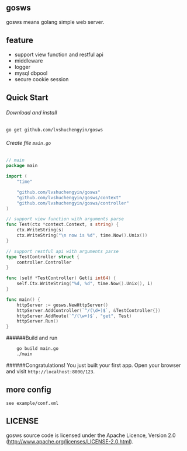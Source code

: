 ## gosws

gosws means golang simple web server.

## feature
* support view function and restful api
* middleware
* logger
* mysql dbpool
* secure cookie session

## Quick Start

###### Download and install

    go get github.com/lvshuchengyin/gosws

###### Create file `main.go`

```go
// main
package main

import (
	"time"

	"github.com/lvshuchengyin/gosws"
	"github.com/lvshuchengyin/gosws/context"
	"github.com/lvshuchengyin/gosws/controller"
)

// support view function with arguments parse
func Test(ctx *context.Context, s string) {
	ctx.WriteString(s)
	ctx.WriteString("\n now is %d", time.Now().Unix())
}

// support restful api with arguments parse
type TestController struct {
	controller.Controller
}

func (self *TestController) Get(i int64) {
	self.Ctx.WriteString("%d, %d", time.Now().Unix(), i)
}

func main() {
	httpServer := gosws.NewHttpServer()
	httpServer.AddController(`^/(\d+)$`, &TestController{})
	httpServer.AddRoute(`^/(\w+)$`, "get", Test)
	httpServer.Run()
}
```

######Build and run
```bash
    go build main.go
    ./main
```
######Congratulations! 
You just built your first app.
Open your browser and visit `http://localhost:8000/123`.

## more config

	see example/conf.xml

## LICENSE

gosws source code is licensed under the Apache Licence, Version 2.0
(http://www.apache.org/licenses/LICENSE-2.0.html).

